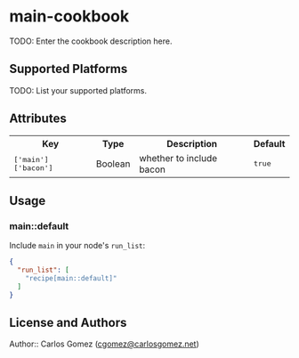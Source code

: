 # main-cookbook

TODO: Enter the cookbook description here.

## Supported Platforms

TODO: List your supported platforms.

## Attributes

<table>
  <tr>
    <th>Key</th>
    <th>Type</th>
    <th>Description</th>
    <th>Default</th>
  </tr>
  <tr>
    <td><tt>['main']['bacon']</tt></td>
    <td>Boolean</td>
    <td>whether to include bacon</td>
    <td><tt>true</tt></td>
  </tr>
</table>

## Usage

### main::default

Include `main` in your node's `run_list`:

```json
{
  "run_list": [
    "recipe[main::default]"
  ]
}
```

## License and Authors

Author:: Carlos Gomez (<cgomez@carlosgomez.net>)
